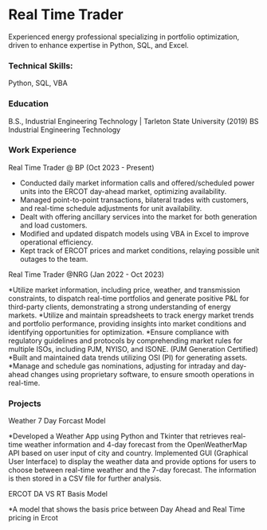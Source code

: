 # Real Time Trader
Experienced energy professional specializing in portfolio optimization, driven to enhance expertise in Python, SQL, and Excel. 

### Technical Skills: 
Python, SQL, VBA

### Education 
B.S., Industrial Engineering Technology | Tarleton State University (2019)
BS Industrial Engineering Technology

### Work Experience 
Real Time Trader @ BP (Oct 2023 - Present)

* Conducted daily market information calls and offered/scheduled power units into the ERCOT day-ahead market, optimizing availability.
* Managed point-to-point transactions, bilateral trades with customers, and real-time schedule adjustments for unit availability.
* Dealt with offering ancillary services into the market for both generation and load customers.
* Modified and updated dispatch models using VBA in Excel to improve operational efficiency.
* Kept track of ERCOT prices and market conditions, relaying possible unit outages to the team.

Real Time Trader @NRG (Jan 2022 - Oct 2023)

*Utilize market information, including price, weather, and transmission constraints, to dispatch real-time portfolios and generate positive P&L for third-party clients, demonstrating a strong understanding of energy markets.
*Utilize and maintain spreadsheets to track energy market trends and portfolio performance, providing insights into market conditions and identifying opportunities for optimization.
*Ensure compliance with regulatory guidelines and protocols by comprehending market rules for multiple ISOs, including PJM, NYISO, and ISONE. (PJM Generation Certified)
*Built and maintained data trends utilizing OSI (PI) for generating assets.
*Manage and schedule gas nominations, adjusting for intraday and day-ahead changes using proprietary software, to ensure smooth operations in real-time.

### Projects
Weather 7 Day Forcast Model

*Developed a Weather App using Python and Tkinter that retrieves real-time weather information and 4-day forecast from the OpenWeatherMap API based on user input of city and country. Implemented GUI (Graphical User Interface) to display the weather data and provide options for users to choose between real-time weather and the 7-day forecast. The information is then stored in a CSV file for further analysis. 

ERCOT DA VS RT Basis Model

*A model that shows the basis price between Day Ahead and Real Time pricing in Ercot 



